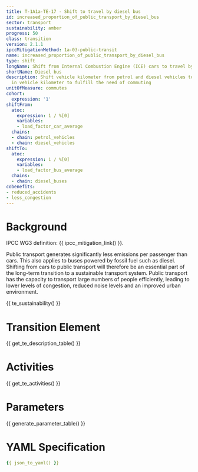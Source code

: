 ```yaml
---
title: T-1A1a-TE-17 - Shift to travel by diesel bus
id: increased_proportion_of_public_transport_by_diesel_bus
sector: transport
sustainability: amber
progress: 50
class: transition
version: 2.1.1
ipccMitigationMethod: 1a-03-public-transit
name: increased_proportion_of_public_transport_by_diesel_bus
type: shift
longName: Shift from Internal Combustion Engine (ICE) cars to travel by diesel bus.
shortName: Diesel bus
description: Shift vehicle kilometer from petrol and diesel vehicles to diesel buses
  in vehicle kilometer to fulfill the need of commuting
unitOfMeasure: commutes
cohort:
  expression: '1'
shiftFrom:
  atoc:
    expression: 1 / %[0]
    variables:
    - load_factor_car_average
  chains:
  - chain: petrol_vehicles
  - chain: diesel_vehicles
shiftTo:
  atoc:
    expression: 1 / %[0]
    variables:
    - load_factor_bus_average
  chains:
  - chain: diesel_buses
cobenefits:
- reduced_accidents
- less_congestion
---
```

#  Background

IPCC WG3 definition: {{ ipcc_mitigation_link() }}.

Public transport generates significantly less emissions per passenger than cars. This also applies to buses powered by fossil fuel such as diesel. Shifting from cars to public transport will therefore be an essential part of the long-term transition to a sustainable transport system. Public transport has the capacity to transport large numbers of people efficiently, leading to lower levels of congestion, reduced noise levels and an improved urban environment.

{{ te_sustainability() }}

# Transition Element


{{ get_te_description_table() }}




# Activities

{{ get_te_activities() }}


# Parameters

{{ generate_parameter_table() }}


# YAML Specification

```yaml
{{ json_to_yaml() }}
```
